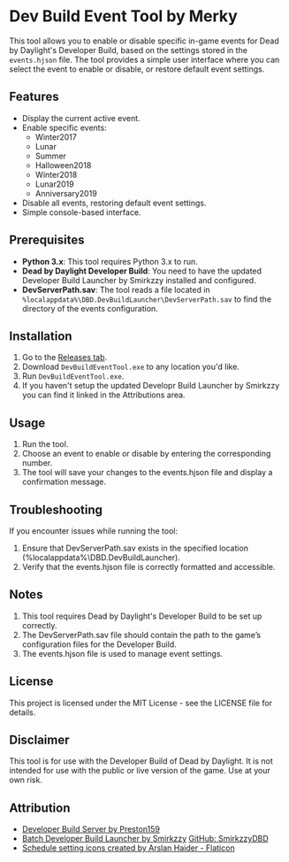 # Dev Build Event Tool by Merky

This tool allows you to enable or disable specific in-game events for Dead by Daylight's Developer Build, based on the settings stored in the `events.hjson` file. The tool provides a simple user interface where you can select the event to enable or disable, or restore default event settings.

## Features

- Display the current active event.
- Enable specific events:
  - Winter2017
  - Lunar
  - Summer
  - Halloween2018
  - Winter2018
  - Lunar2019
  - Anniversary2019
- Disable all events, restoring default event settings.
- Simple console-based interface.

## Prerequisites

- **Python 3.x**: This tool requires Python 3.x to run.
- **Dead by Daylight Developer Build**: You need to have the updated Developer Build Launcher by Smirkzzy installed and configured.
- **DevServerPath.sav**: The tool reads a file located in `%localappdata%\DBD.DevBuildLauncher\DevServerPath.sav` to find the directory of the events configuration.

## Installation
1. Go to the [Releases tab](https://github.com/NotMerky/devbuild-event-tool/releases).
2. Download `DevBuildEventTool.exe` to any location you'd like.
3. Run `DevBuildEventTool.exe`.
4. If you haven't setup the updated Developr Build Launcher by Smirkzzy you can find it linked in the Attributions area.

## Usage
1. Run the tool.
2. Choose an event to enable or disable by entering the corresponding number.
3. The tool will save your changes to the events.hjson file and display a confirmation message.

## Troubleshooting
If you encounter issues while running the tool:
1. Ensure that DevServerPath.sav exists in the specified location (%localappdata%\DBD.DevBuildLauncher).
2. Verify that the events.hjson file is correctly formatted and accessible.

## Notes
1. This tool requires Dead by Daylight's Developer Build to be set up correctly.
2. The DevServerPath.sav file should contain the path to the game’s configuration files for the Developer Build.
3. The events.hjson file is used to manage event settings.

## License
This project is licensed under the MIT License - see the LICENSE file for details.

## Disclaimer
This tool is for use with the Developer Build of Dead by Daylight. It is not intended for use with the public or live version of the game. Use at your own risk.

## Attribution
- [Developer Build Server by Preston159](https://github.com/Preston159/dbd-server)
- [Batch Developer Build Launcher by Smirkzzy](https://drive.google.com/file/d/1DdGhTkkgaXFxN02V2jf6xNXApLApEdoc/view?usp=drive_link) [GitHub: SmirkzzyDBD](https://github.com/SmirkzyyDBD)
- [Schedule setting icons created by Arslan Haider - Flaticon](https://www.flaticon.com/free-icons/schedule-setting)
